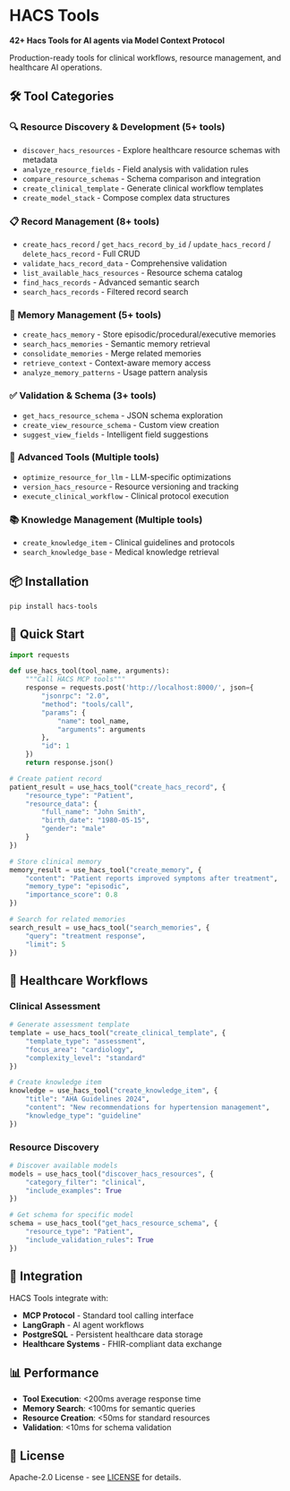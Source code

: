 # HACS Tools

**42+ Hacs Tools for AI agents via Model Context Protocol**

Production-ready tools for clinical workflows, resource management, and healthcare AI operations.

## 🛠️ **Tool Categories**

### 🔍 **Resource Discovery & Development** (5+ tools)
- `discover_hacs_resources` - Explore healthcare resource schemas with metadata
- `analyze_resource_fields` - Field analysis with validation rules
- `compare_resource_schemas` - Schema comparison and integration
- `create_clinical_template` - Generate clinical workflow templates
- `create_model_stack` - Compose complex data structures

### 📋 **Record Management** (8+ tools)
- `create_hacs_record` / `get_hacs_record_by_id` / `update_hacs_record` / `delete_hacs_record` - Full CRUD
- `validate_hacs_record_data` - Comprehensive validation
- `list_available_hacs_resources` - Resource schema catalog
- `find_hacs_records` - Advanced semantic search
- `search_hacs_records` - Filtered record search

### 🧠 **Memory Management** (5+ tools)
- `create_hacs_memory` - Store episodic/procedural/executive memories
- `search_hacs_memories` - Semantic memory retrieval
- `consolidate_memories` - Merge related memories
- `retrieve_context` - Context-aware memory access
- `analyze_memory_patterns` - Usage pattern analysis

### ✅ **Validation & Schema** (3+ tools)
- `get_hacs_resource_schema` - JSON schema exploration
- `create_view_resource_schema` - Custom view creation
- `suggest_view_fields` - Intelligent field suggestions

### 🎨 **Advanced Tools** (Multiple tools)
- `optimize_resource_for_llm` - LLM-specific optimizations
- `version_hacs_resource` - Resource versioning and tracking
- `execute_clinical_workflow` - Clinical protocol execution

### 📚 **Knowledge Management** (Multiple tools)
- `create_knowledge_item` - Clinical guidelines and protocols
- `search_knowledge_base` - Medical knowledge retrieval

## 📦 **Installation**

```bash
pip install hacs-tools
```

## 🚀 **Quick Start**

```python
import requests

def use_hacs_tool(tool_name, arguments):
    """Call HACS MCP tools"""
    response = requests.post('http://localhost:8000/', json={
        "jsonrpc": "2.0",
        "method": "tools/call",
        "params": {
            "name": tool_name,
            "arguments": arguments
        },
        "id": 1
    })
    return response.json()

# Create patient record
patient_result = use_hacs_tool("create_hacs_record", {
    "resource_type": "Patient",
    "resource_data": {
        "full_name": "John Smith",
        "birth_date": "1980-05-15",
        "gender": "male"
    }
})

# Store clinical memory
memory_result = use_hacs_tool("create_memory", {
    "content": "Patient reports improved symptoms after treatment",
    "memory_type": "episodic",
    "importance_score": 0.8
})

# Search for related memories
search_result = use_hacs_tool("search_memories", {
    "query": "treatment response",
    "limit": 5
})
```

## 🏥 **Healthcare Workflows**

### **Clinical Assessment**
```python
# Generate assessment template
template = use_hacs_tool("create_clinical_template", {
    "template_type": "assessment",
    "focus_area": "cardiology",
    "complexity_level": "standard"
})

# Create knowledge item
knowledge = use_hacs_tool("create_knowledge_item", {
    "title": "AHA Guidelines 2024",
    "content": "New recommendations for hypertension management",
    "knowledge_type": "guideline"
})
```

### **Resource Discovery**
```python
# Discover available models
models = use_hacs_tool("discover_hacs_resources", {
    "category_filter": "clinical",
    "include_examples": True
})

# Get schema for specific model
schema = use_hacs_tool("get_hacs_resource_schema", {
    "resource_type": "Patient",
    "include_validation_rules": True
})
```

## 🔗 **Integration**

HACS Tools integrate with:
- **MCP Protocol** - Standard tool calling interface
- **LangGraph** - AI agent workflows
- **PostgreSQL** - Persistent healthcare data storage
- **Healthcare Systems** - FHIR-compliant data exchange

## 📊 **Performance**

- **Tool Execution**: <200ms average response time
- **Memory Search**: <100ms for semantic queries
- **Resource Creation**: <50ms for standard resources
- **Validation**: <10ms for schema validation

## 📄 **License**

Apache-2.0 License - see [LICENSE](../../LICENSE) for details.
